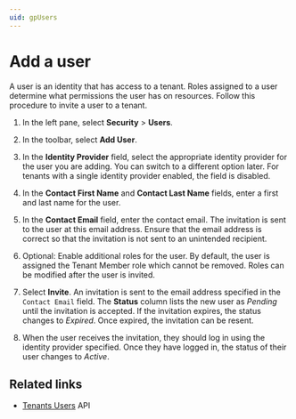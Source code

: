 ```yaml
---
uid: gpUsers
---
```


# Add a user

A user is an identity that has access to a tenant. Roles assigned to a user determine what permissions the user has on resources. Follow this procedure to invite a user to a tenant.

1. In the left pane, select **Security** > **Users**.

1. In the toolbar, select **Add User**.

1. In the **Identity Provider** field, select the appropriate identity provider for the user you are adding. You can switch to a different option later. For tenants with a single identity provider enabled, the field is disabled.

1. In the **Contact First Name** and **Contact Last Name** fields, enter a first and last name for the user.  

1. In the **Contact Email** field, enter the contact email. The invitation is sent to the user at this email address. Ensure that the email address is correct so that the invitation is not sent to an unintended recipient.

1. Optional: Enable additional roles for the user. By default, the user is assigned the Tenant Member role which cannot be removed. Roles can be modified after the user is invited.

1. Select **Invite**. An invitation is sent to the email address specified in the `Contact Email` field. The **Status** column lists the new user as *Pending* until the invitation is accepted. If the invitation expires, the status changes to *Expired*. Once expired, the invitation can be resent.

1. When the user receives the invitation, they should log in using the identity provider specified. Once they have logged in, the status of their user changes to *Active*.

## Related links

- [Tenants Users](xref:identity-tenants-users) API
